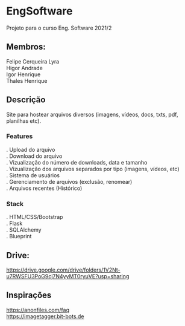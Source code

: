 # EngSoftware
Projeto para o curso Eng. Software 2021/2

## Membros:
Felipe Cerqueira Lyra \
Higor Andrade \
Igor Henrique \
Thales Henrique

## Descrição
Site para hostear arquivos diversos (imagens, vídeos, docs, txts, pdf, planilhas etc).

### Features
. Upload do arquivo \
. Download do arquivo \
. Vizualização do número de downloads, data e tamanho \
. Vizualização dos arquivos separados por tipo (imagens, vídeos, etc) \
. Sistema de usuários \
. Gerenciamento de arquivos (exclusão, renomear) \
. Arquivos recentes (Histórico) 

### Stack
. HTML/CSS/Bootstrap \
. Flask \
. SQLAlchemy \
. Blueprint 

## Drive:
https://drive.google.com/drive/folders/1V2Nt-u7RWSFU3PoG9cj7N4yyMT0ryuVE?usp=sharing

## Inspirações
https://anonfiles.com/faq \
https://imagetagger.bit-bots.de
